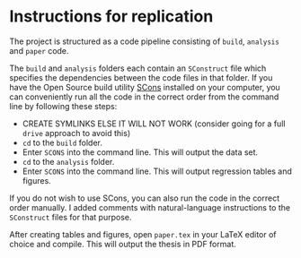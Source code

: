# Instructions for replication

The project is structured as a code pipeline consisting of `build`, `analysis` and `paper` code. 

The `build` and `analysis` folders each contain an `SConstruct` file which specifies the dependencies between the code files in that folder.
If you have the Open Source build utility [SCons](https://scons.org/pages/download.html) installed on your computer, you can conveniently run all the code in the correct order from the command line by following these steps:
- CREATE SYMLINKS ELSE IT WILL NOT WORK (consider going for a full `drive` approach to avoid this)
- `cd` to the `build` folder.
- Enter `SCONS` into the command line. This will output the data set.
- `cd` to the `analysis` folder.
- Enter `SCONS` into the command line. This will output regression tables and figures.

If you do not wish to use SCons, you can also run the code in the correct order manually. 
I added comments with natural-language instructions to the `SConstruct` files for that purpose.

After creating tables and figures, open `paper.tex` in your LaTeX editor of choice and compile. This will output the thesis in PDF format.
